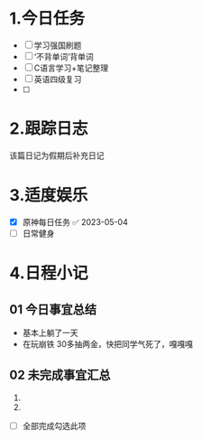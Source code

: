 # 1.今日任务

- [ ] 学习强国刷题
- [ ] ‘不背单词’背单词
- [ ] C语言学习+笔记整理 
- [ ] 英语四级复习
- [ ] 


# 2.跟踪日志

该篇日记为假期后补充日记

# 3.适度娱乐

- [x] 原神每日任务 ✅ 2023-05-04
- [ ] 日常健身

# 4.日程小记

## 01 今日事宜总结

- 基本上躺了一天
- 在玩崩铁 30多抽两金，快把同学气死了，嘎嘎嘎

## 02 未完成事宜汇总

1. 
2. 

- [ ] 全部完成勾选此项



